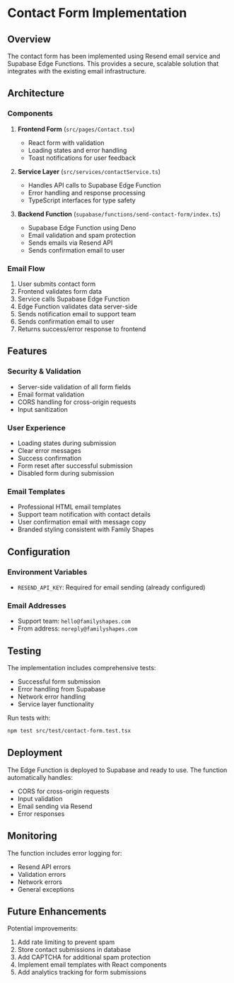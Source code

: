 # Contact Form Implementation

## Overview

The contact form has been implemented using Resend email service and Supabase Edge Functions. This provides a secure, scalable solution that integrates with the existing email infrastructure.

## Architecture

### Components

1. **Frontend Form** (`src/pages/Contact.tsx`)
   - React form with validation
   - Loading states and error handling
   - Toast notifications for user feedback

2. **Service Layer** (`src/services/contactService.ts`)
   - Handles API calls to Supabase Edge Function
   - Error handling and response processing
   - TypeScript interfaces for type safety

3. **Backend Function** (`supabase/functions/send-contact-form/index.ts`)
   - Supabase Edge Function using Deno
   - Email validation and spam protection
   - Sends emails via Resend API
   - Sends confirmation email to user

### Email Flow

1. User submits contact form
2. Frontend validates form data
3. Service calls Supabase Edge Function
4. Edge Function validates data server-side
5. Sends notification email to support team
6. Sends confirmation email to user
7. Returns success/error response to frontend

## Features

### Security & Validation
- Server-side validation of all form fields
- Email format validation
- CORS handling for cross-origin requests
- Input sanitization

### User Experience
- Loading states during submission
- Clear error messages
- Success confirmation
- Form reset after successful submission
- Disabled form during submission

### Email Templates
- Professional HTML email templates
- Support team notification with contact details
- User confirmation email with message copy
- Branded styling consistent with Family Shapes

## Configuration

### Environment Variables
- `RESEND_API_KEY`: Required for email sending (already configured)

### Email Addresses
- Support team: `hello@familyshapes.com`
- From address: `noreply@familyshapes.com`

## Testing

The implementation includes comprehensive tests:
- Successful form submission
- Error handling from Supabase
- Network error handling
- Service layer functionality

Run tests with:
```bash
npm test src/test/contact-form.test.tsx
```

## Deployment

The Edge Function is deployed to Supabase and ready to use. The function automatically handles:
- CORS for cross-origin requests
- Input validation
- Email sending via Resend
- Error responses

## Monitoring

The function includes error logging for:
- Resend API errors
- Validation errors
- Network errors
- General exceptions

## Future Enhancements

Potential improvements:
1. Add rate limiting to prevent spam
2. Store contact submissions in database
3. Add CAPTCHA for additional spam protection
4. Implement email templates with React components
5. Add analytics tracking for form submissions